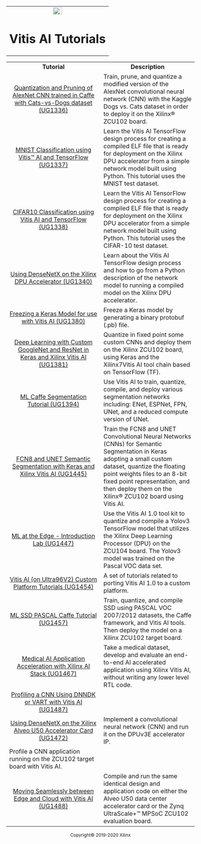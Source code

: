 <table width="100%">
  <tr width="100%">
    <td align="center"><img src="https://www.xilinx.com/content/dam/xilinx/imgs/press/media-kits/corporate/xilinx-logo.png" width="30%"/><h1>Vitis AI Tutorials</h1>
    </td>
 </tr>
 </table>

 <table style="width:100%">
 <tr>
 <td width="50%" align="center"><b>Tutorial</b></td>
 <td width="50%" align="center"><b>Description</b></td>
 </tr>
 <tr>
 <td align="center"><a href="https://github.com/Xilinx/Vitis-AI-Tutorials/tree/VAI-Caffe-ML-CATSvsDOGS">Quantization and Pruning of AlexNet CNN trained in Caffe with Cats-vs-Dogs dataset (UG1336)</a></td>
 <td>
Train, prune, and quantize a modified version of the AlexNet convolutional neural network (CNN) with the Kaggle Dogs vs. Cats dataset in order to deploy it on the Xilinx&reg; ZCU102 board.</td>
 </tr><tr>
 <td align="center"><a href="https://github.com/Xilinx/Vitis-AI-Tutorials/tree/MNIST-Classification-TensorFlow">MNIST Classification using Vitis&trade; AI and TensorFlow (UG1337)</a></td>
 <td>
Learn the Vitis AI TensorFlow design process for creating a compiled ELF file that is ready for deployment on the Xilinx DPU accelerator from a simple network model built using Python. This tutorial uses the MNIST test dataset.</td>
 </tr><tr>
 <td align="center"><a href="https://github.com/Xilinx/Vitis-AI-Tutorials/tree/CIFAR10-Classification-with-TensorFlow">CIFAR10 Classification using Vitis AI and TensorFlow (UG1338)</a></td>
 <td>
Learn the Vitis AI TensorFlow design process for creating a compiled ELF file that is ready for deployment on the Xilinx DPU accelerator from a simple network model built using Python. This tutorial uses the CIFAR-10 test dataset.</td>
 </tr>
 <tr>
  <td align="center"><a href="https://github.com/Xilinx/Vitis-AI-Tutorials/tree/DenseNetX_DPUv2">Using DenseNetX on the Xilinx DPU Accelerator (UG1340)</td>
  <td>Learn about the Vitis AI TensorFlow design process and how to go from a Python description of the network model to running a compiled model on the Xilinx DPU accelerator.</td></tr>
<tr>
 <td align="center"><a href="https://github.com/Xilinx/Vitis-AI-Tutorials/tree/Keras-Freeze-with-Vitis-AI">Freezing a Keras Model for use with Vitis AI (UG1380)</a></td>
 <td>
 Freeze a Keras model by generating a binary protobuf (.pb) file.</tr>
 <tr> <td align="center"><a href="https://github.com/Xilinx/Vitis-AI-Tutorials/tree/Keras-GoogleNet-ResNet">Deep Learning with Custom GoogleNet and ResNet in Keras and Xilinx Vitis AI (UG1381)</a></td>
 <td>
Quantize in fixed point some custom CNNs and deploy them on the Xilinx ZCU102 board, using Keras and the Xilinx7Vitis AI tool chain based on TensorFlow (TF).</tr>
 <tr> <td align="center"><a href="https://github.com/Xilinx/Vitis-AI-Tutorials/tree/ML-Caffe-Segmentation-Tutorial">ML Caffe Segmentation Tutorial (UG1394)</a></td>
 <td>Use Vitis AI to train, quantize, compile, and deploy various segmentation networks including: ENet, ESPNet, FPN, UNet, and a reduced compute version of UNet.</td></tr>
 <tr>
  <td align="center"><a href="https://github.com/Xilinx/Vitis-AI-Tutorials/tree/VAI-KERAS-FCN8-SEMSEG">FCN8 and UNET Semantic Segmentation with Keras and Xilinx Vitis AI (UG1445)</td>
  <td>Train the FCN8 and UNET Convolutional Neural Networks (CNNs) for Semantic Segmentation in Keras adopting a small custom dataset, quantize the floating point weights files to an 8-bit fixed point representation, and then deploy them on the Xilinx® ZCU102 board using Vitis AI.</td></tr>
  <tr>
   <td align="center"><a href="https://github.com/Xilinx/Vitis-AI-Tutorials/tree/ML-at-Edge-yolov3">ML at the Edge - Introduction Lab (UG1447)</td>
   <td>Use the Vitis AI 1.0 tool kit to quantize and compile a Yolov3 TensorFlow model that utilizes the Xilinx Deep Learning Processor (DPU) on the ZCU104 board. The Yolov3 model was trained on the Pascal VOC data set.</td></tr> <tr><td align="center"><a href="https://github.com/Xilinx/Vitis-AI-Tutorials/tree/Vitis-AI-Custom-Platform">Vitis AI (on Ultra96V2) Custom Platform Tutorials (UG1454)</a></td><td>A set of tutorials related to porting Vitis AI 1.0 to a custom platform.</td></tr>

  <tr><td align="center"><a href="https://github.com/Xilinx/Vitis-AI-Tutorials/tree/VAI-Caffe-SSD-Tutorial">ML SSD PASCAL Caffe Tutorial (UG1457)</a></td><td>Train, quantize, and compile SSD using PASCAL VOC 2007/2012 datasets, the Caffe framework, and Vitis AI tools. Then deploy the model on a Xilinx ZCU102 target board.</td></tr>
  <tr><td align="center"><a href="https://github.com/Xilinx/Vitis-AI-Tutorials/tree/Medical-AI-Acceleration">Medical AI Application Acceleration with Xilinx AI Stack (UG1467)</a></td><td>Take a medical dataset, develop and evaluate an end-to-end AI accelerated application using Xilinx Vitis AI, without writing any lower level RTL code.</td></tr>
  <tr><td align="center"><a href="https://github.com/Xilinx/Vitis-AI-Tutorials/tree/Profiling-DNNDK-Examples">Profiling a CNN Using DNNDK or VART with Vitis AI (UG1487)</a>
  </td>
  <tr><td align="center"><a href="https://github.com/Xilinx/Vitis-AI-Tutorials/tree/DenseNetX_DPUv3">Using DenseNetX on the Xilinx Alveo U50 Accelerator Card (UG1472)</a></td><td>Implement a convolutional neural network (CNN) and run it on the DPUv3E accelerator IP.</td></tr>
  <tr><td>Profile a CNN application running on the ZCU102 target board with Vitis AI.</td></tr>
  <tr><td align="center"><a href="https://github.com/Xilinx/Vitis-AI-Tutorials/tree/Moving-Edge-Cloud">Moving Seamlessly between Edge and Cloud with Vitis AI (UG1488)</a>
  </td>
  <td>Compile and run the same identical design and application code on either the Alveo U50 data center accelerator card or the Zynq UltraScale+&trade; MPSoC ZCU102 evaluation board. </td></tr></table>

<p align="center"><sup>Copyright&copy; 2019-2020 Xilinx</sup></p>
